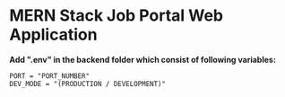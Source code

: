# MERN Stack Job Portal Web Application

**Add ".env" in the backend folder which consist of following variables:**

```
PORT = "PORT_NUMBER"
DEV_MODE = "(PRODUCTION / DEVELOPMENT)"

```
